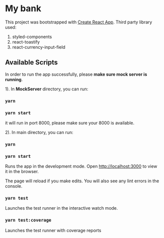 
# My bank

This project was bootstrapped with [Create React App](https://github.com/facebook/create-react-app).
Third party library used: 
  1. styled-components
  2. react-toastify
  3. react-currency-input-field

## Available Scripts
In order to run the app successfully, please **make sure mock server is running**.

1). In **MockServer** directory, you can run:

### `yarn`
### `yarn start`

it will run in port 8000, please make sure your 8000 is available.

2). In main directory, you can run:

### `yarn`
### `yarn start`

Runs the app in the development mode.
Open [http://localhost:3000](http://localhost:3000) to view it in the browser.

The page will reload if you make edits.
You will also see any lint errors in the console.

### `yarn test`

Launches the test runner in the interactive watch mode.

### `yarn test:coverage`
Launches the test runner with coverage reports
